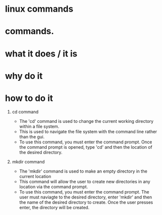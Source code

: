 # linux commands

# commands.
# what it does / it is
# why do it
# how to do it

1. cd command
    * The 'cd' command is used to change the current working directory within a file system.
    * This is used to navigate the file system with the command line rather than the gui. 
    * To use this command, you must enter the command prompt. Once the command prompt is opened, type 'cd' and then the location of the desired directory. 

2. mkdir command
    * The 'mkdir' command is used to make an empty directory in the current location
    * This command will allow the user to create new directories in any location via the command prompt.
    * To use this command, you must enter the command prompt. The user must naviagte to the desired directory,
    enter 'mkdir' and then the name of the desired directory to create. Once the user presses enter, the directory
    will be created.